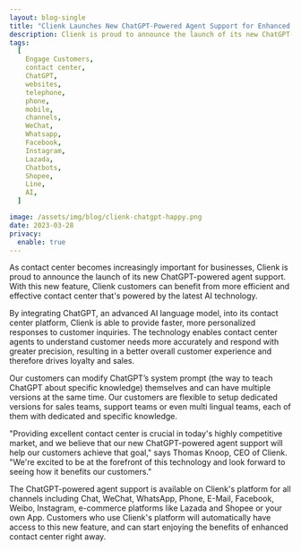 ```yaml
---
layout: blog-single
title: "Clienk Launches New ChatGPT-Powered Agent Support for Enhanced Contact Center CX"
description: Clienk is proud to announce the launch of its new ChatGPT-powered agent support. With this new feature, Clienk customers can benefit from more efficient and effective contact center that's powered by the latest AI technology.
tags:
  [
    Engage Customers,
    contact center,
    ChatGPT,
    websites,
    telephone,
    phone,
    mobile,
    channels,
    WeChat,
    Whatsapp,
    Facebook,
    Instagram,
    Lazada,
    Chatbots,
    Shopee,
    Line,
    AI,
  ]

image: /assets/img/blog/clienk-chatgpt-happy.png
date: 2023-03-28
privacy:
  enable: true
---
```


As contact center becomes increasingly important for businesses, Clienk is proud to announce the launch of its new ChatGPT-powered agent support. With this new feature, Clienk customers can benefit from more efficient and effective contact center that's powered by the latest AI technology.

By integrating ChatGPT, an advanced AI language model, into its contact center platform, Clienk is able to provide faster, more personalized responses to customer inquiries. The technology enables contact center agents to understand customer needs more accurately and respond with greater precision, resulting in a better overall customer experience and therefore drives loyalty and sales.

Our customers can modify ChatGPT’s system prompt (the way to teach ChatGPT about specific knowledge) themselves and can have multiple versions at the same time. Our customers are flexible to setup dedicated versions for sales teams, support teams or even multi lingual teams, each of them with dedicated and specific knowledge.

"Providing excellent contact center is crucial in today's highly competitive market, and we believe that our new ChatGPT-powered agent support will help our customers achieve that goal," says Thomas Knoop, CEO of Clienk. "We're excited to be at the forefront of this technology and look forward to seeing how it benefits our customers."

The ChatGPT-powered agent support is available on Clienk's platform for all channels including Chat, WeChat, WhatsApp, Phone, E-Mail, Facebook, Weibo, Instagram, e-commerce platforms like Lazada and Shopee or your own App. Customers who use Clienk's platform will automatically have access to this new feature, and can start enjoying the benefits of enhanced contact center right away.

